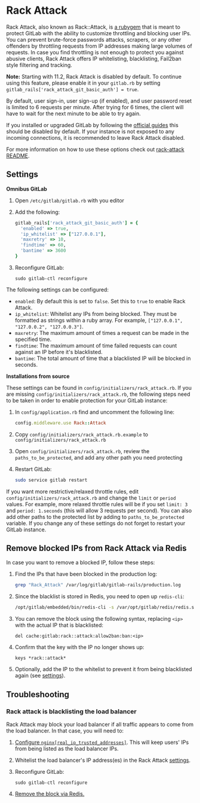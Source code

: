 # Rack Attack

Rack Attack, also known as Rack::Attack, is [a rubygem](https://github.com/kickstarter/rack-attack)
that is meant to protect GitLab with the ability to customize throttling and
blocking user IPs.
You can prevent brute-force passwords attacks, scrapers, or any other offenders
by throttling requests from IP addresses making large volumes of requests.
In case you find throttling is not enough to protect you against abusive clients,
Rack Attack offers IP whitelisting, blacklisting, Fail2ban style filtering and
tracking.

**Note:** Starting with 11.2, Rack Attack is disabled by default. To continue
using this feature, please enable it in your `gitlab.rb` by setting 
`gitlab_rails['rack_attack_git_basic_auth'] = true`.

By default, user sign-in, user sign-up (if enabled), and user password reset is
limited to 6 requests per minute. After trying for 6 times, the client will
have to wait for the next minute to be able to try again.

If you installed or upgraded GitLab by following the [official guides](../install/README.md)
this should be disabled by default. If your instance is not exposed to any incoming
connections, it is recommended to leave Rack Attack disabled.

For more information on how to use these options check out
[rack-attack README](https://github.com/kickstarter/rack-attack/blob/master/README.md).

## Settings

**Omnibus GitLab**

1. Open `/etc/gitlab/gitlab.rb` with you editor
1. Add the following:

    ```ruby
    gitlab_rails['rack_attack_git_basic_auth'] = {
      'enabled' => true,
      'ip_whitelist' => ["127.0.0.1"],
      'maxretry' => 10,
      'findtime' => 60,
      'bantime' => 3600
    }
    ```

3. Reconfigure GitLab:

    ```
    sudo gitlab-ctl reconfigure
    ```

The following settings can be configured:

- `enabled`: By default this is set to `false`. Set this to `true` to enable Rack Attack.
- `ip_whitelist`: Whitelist any IPs from being blocked. They must be formatted as strings within a ruby array.
   For example, `["127.0.0.1", "127.0.0.2", "127.0.0.3"]`.
- `maxretry`: The maximum amount of times a request can be made in the
   specified time.
- `findtime`: The maximum amount of time failed requests can count against an IP
   before it's blacklisted.
- `bantime`: The total amount of time that a blacklisted IP will be blocked in
   seconds.

**Installations from source**

These settings can be found in `config/initializers/rack_attack.rb`. If you are
missing `config/initializers/rack_attack.rb`, the following steps need to be
taken in order to enable protection for your GitLab instance:

1. In `config/application.rb` find and uncomment the following line:

    ```ruby
    config.middleware.use Rack::Attack
    ```

1. Copy `config/initializers/rack_attack.rb.example` to `config/initializers/rack_attack.rb`
1. Open `config/initializers/rack_attack.rb`, review the
   `paths_to_be_protected`, and add any other path you need protecting
1. Restart GitLab:

    ```sh
    sudo service gitlab restart
    ```

If you want more restrictive/relaxed throttle rules, edit
`config/initializers/rack_attack.rb` and change the `limit` or `period` values.
For example, more relaxed throttle rules will be if you set
`limit: 3` and `period: 1.seconds` (this will allow 3 requests per second).
You can also add other paths to the protected list by adding to `paths_to_be_protected`
variable. If you change any of these settings do not forget to restart your
GitLab instance.

## Remove blocked IPs from Rack Attack via Redis

In case you want to remove a blocked IP, follow these steps:

1. Find the IPs that have been blocked in the production log:

    ```sh
    grep "Rack_Attack" /var/log/gitlab/gitlab-rails/production.log
    ```

2. Since the blacklist is stored in Redis, you need to open up `redis-cli`:

    ```sh
    /opt/gitlab/embedded/bin/redis-cli -s /var/opt/gitlab/redis/redis.socket
    ```

3. You can remove the block using the following syntax, replacing `<ip>` with
   the actual IP that is blacklisted:

    ```
    del cache:gitlab:rack::attack:allow2ban:ban:<ip>
    ```

4. Confirm that the key with the IP no longer shows up:

    ```
    keys *rack::attack*
    ```

5. Optionally, add the IP to the whitelist to prevent it from being blacklisted
   again (see [settings](#settings)).

## Troubleshooting

### Rack attack is blacklisting the load balancer

Rack Attack may block your load balancer if all traffic appears to come from
the load balancer. In that case, you will need to:

1. [Configure `nginx[real_ip_trusted_addresses]`](https://docs.gitlab.com/omnibus/settings/nginx.html#configuring-gitlab-trusted_proxies-and-the-nginx-real_ip-module).
   This will keep users' IPs from being listed as the load balancer IPs.
2. Whitelist the load balancer's IP address(es) in the Rack Attack [settings](#settings).
3. Reconfigure GitLab:

    ```
    sudo gitlab-ctl reconfigure
    ```

4. [Remove the block via Redis.](#remove-blocked-ips-from-rack-attack-via-redis)
